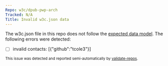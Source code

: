 ```yaml
---
Repo: w3c/dpub-pwp-arch
Tracked: N/A
Title: Invalid w3c.json data
---
```


The w3c.json file in this repo does not follow the [expected data model](https://w3c.github.io/w3c.json.html). The following errors were detected:
* [ ] invalid contacts: [{"github":"tcole3"}]

<sub>This issue was detected and reported semi-automatically by [validate-repos](https://github.com/w3c/validate-repos/).</sub>
